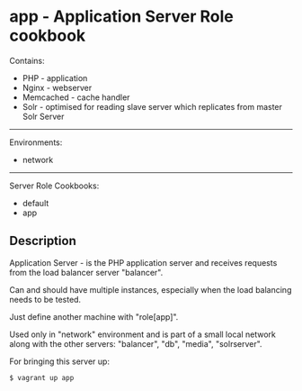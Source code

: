 app - Application Server Role cookbook
======================================

Contains:

* PHP       - application
* Nginx     - webserver
* Memcached - cache handler
* Solr      - optimised for reading slave server which replicates from master Solr Server

----------------------------------------------------
Environments:

* network

----------------------------------------------------
Server Role Cookbooks:

* default
* app

Description
------------
Application Server - is the PHP application server and receives requests from the load balancer server "balancer".

Can and should have multiple instances, especially when the load balancing needs to be tested.

Just define another machine with  "role[app]".

Used only in  "network" environment and is part of a small local network along with the other servers:
"balancer", "db", "media", "solrserver".

For bringing this server up:

    $ vagrant up app